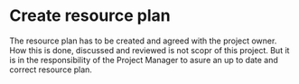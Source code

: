 Create resource plan
====================

The resource plan has to be created and agreed with the project owner.
How this is done, discussed and reviewed is not scopr of this project.
But it is in the responsibility of the Project Manager to asure an up to date and correct resource plan.
